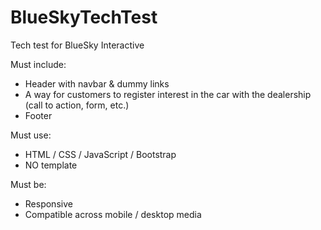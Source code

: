 # BlueSkyTechTest
 Tech test for BlueSky Interactive

Must include:
- Header with navbar & dummy links
- A way for customers to register interest in the car with the dealership (call to action, form, etc.)
- Footer

Must use:
- HTML / CSS / JavaScript / Bootstrap
- NO template

Must be:
- Responsive
- Compatible across mobile / desktop media